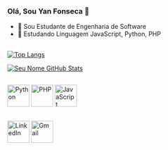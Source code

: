 ### Olá, Sou Yan Fonseca 👋

- 🔭 Sou Estudante de Engenharia de Software
- 🌱 Estudando Linguagem JavaScript, Python, PHP

##
[![Top Langs](https://github-readme-stats.vercel.app/api/top-langs/?username=YanFonsecaz&layout=compact&theme=moltack&card_width=450)](https://github.com/YanFonsecaz)

[![Seu Nome GitHub Stats](https://github-readme-stats.vercel.app/api?username=YanFonsecaz&show_icons=true&theme=moltack&card_width=450&line_height=25)](https://github.com/YanFonsecaz)  
##
[<img src="https://img.icons8.com/color/96/000000/python.png" alt="Python" width="50">](https://www.python.org/) 
[<img src="https://img.icons8.com/color/96/000000/php.png" alt="PHP" width="50">](https://www.php.net/) 
[<img src="https://img.icons8.com/color/96/000000/javascript.png" alt="JavaScript" width="50">](https://www.javascript.com/)
##
[<img src="https://img.icons8.com/color/96/000000/linkedin.png" alt="LinkedIn" width="50"/>](https://www.linkedin.com/in/yan-fonsecaz/)
[<img src="https://img.icons8.com/color/96/000000/gmail.png" alt="Gmail" width="50"/>](mailto:yanfonsecacorp@gmail.com)
